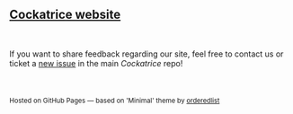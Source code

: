 ## [Cockatrice website](https://cockatrice.github.io)
<br>

If you want to share feedback regarding our site, feel free to contact us or ticket a [new issue](https://github.com/Cockatrice/Cockatrice/issues/new) in the main *Cockatrice* repo!
<br>
<br>
<br>
<br>
<sup>Hosted on GitHub Pages &mdash; based on 'Minimal' theme by <a href="https://github.com/orderedlist">orderedlist</a><sub>
